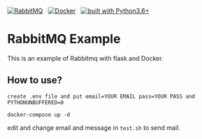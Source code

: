 [![RabbitMQ](https://img.shields.io/badge/Queue-RabbitMQ-orange.svg)](https://www.rabbitmq.com/) &nbsp;
[![Docker](https://img.shields.io/badge/Container-Docker-blue.svg)](https://www.docker.com/) &nbsp;
[![built with Python3.6+](https://img.shields.io/badge/built%20with-python3.6+-yellow.svg)](https://www.python.org/) </br>

# RabbitMQ Example


This is an example of Rabbitmq with flask and Docker.


## How to use?

`create .env file and put email=YOUR EMAIL pass=YOUR PASS and PYTHONUNBUFFERED=0`

`docker-compose up -d`

edit and change email and message in `test.sh` to send mail.
